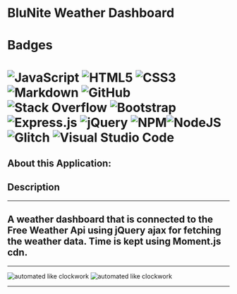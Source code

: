 # BluNite Weather Dashboard

# Badges

# ![JavaScript](https://img.shields.io/badge/javascript-%23323330.svg?style=for-the-badge&logo=javascript&logoColor=%23F7DF1E) ![HTML5](https://img.shields.io/badge/html5-%23E34F26.svg?style=for-the-badge&logo=html5&logoColor=white) ![CSS3](https://img.shields.io/badge/css3-%231572B6.svg?style=for-the-badge&logo=css3&logoColor=white) ![Markdown](https://img.shields.io/badge/markdown-%23000000.svg?style=for-the-badge&logo=markdown&logoColor=white) ![GitHub](https://img.shields.io/badge/github-%23121011.svg?style=for-the-badge&logo=github&logoColor=white) ![Stack Overflow](https://img.shields.io/badge/-Stackoverflow-FE7A16?style=for-the-badge&logo=stack-overflow&logoColor=white) ![Bootstrap](https://img.shields.io/badge/bootstrap-%238511FA.svg?style=for-the-badge&logo=bootstrap&logoColor=white) ![Express.js](https://img.shields.io/badge/express.js-%23404d59.svg?style=for-the-badge&logo=express&logoColor=%2361DAFB) ![jQuery](https://img.shields.io/badge/jquery-%230769AD.svg?style=for-the-badge&logo=jquery&logoColor=white) ![NPM](https://img.shields.io/badge/NPM-%23CB3837.svg?style=for-the-badge&logo=npm&logoColor=white)![NodeJS](https://img.shields.io/badge/node.js-6DA55F?style=for-the-badge&logo=node.js&logoColor=white)![Glitch](https://img.shields.io/badge/glitch-%233333FF.svg?style=for-the-badge&logo=glitch&logoColor=white) ![Visual Studio Code](https://img.shields.io/badge/Visual%20Studio%20Code-0078d7.svg?style=for-the-badge&logo=visual-studio-code&logoColor=white)

## About this Application:

## Description

---

## A weather dashboard that is connected to the Free Weather Api using jQuery ajax for fetching the weather data. Time is kept using Moment.js cdn.

---

![automated like clockwork](https://cdn.glitch.global/3ec80efe-e528-415e-a60f-1cdb9e0fd0aa/openweather-logo-3CE20F48B5-seeklogo.com.png?v=1698899440663) ![automated like clockwork](https://cdn.glitch.global/3ec80efe-e528-415e-a60f-1cdb9e0fd0aa/1_vwAe0QwGV9nOupl61bbmqw.jpg?v=1698899425568)

---
